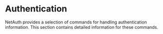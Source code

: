 # Authentication

NetAuth provides a selection of commands for handling authentication
information.  This section contains detailed information for these
commands.
